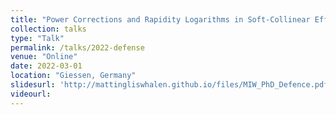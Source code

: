```yaml
---
title: "Power Corrections and Rapidity Logarithms in Soft-Collinear Effective Theory"
collection: talks
type: "Talk"
permalink: /talks/2022-defense
venue: "Online"
date: 2022-03-01
location: "Giessen, Germany"
slidesurl: 'http://mattingliswhalen.github.io/files/MIW_PhD_Defence.pdf'
videourl: 
---
```

